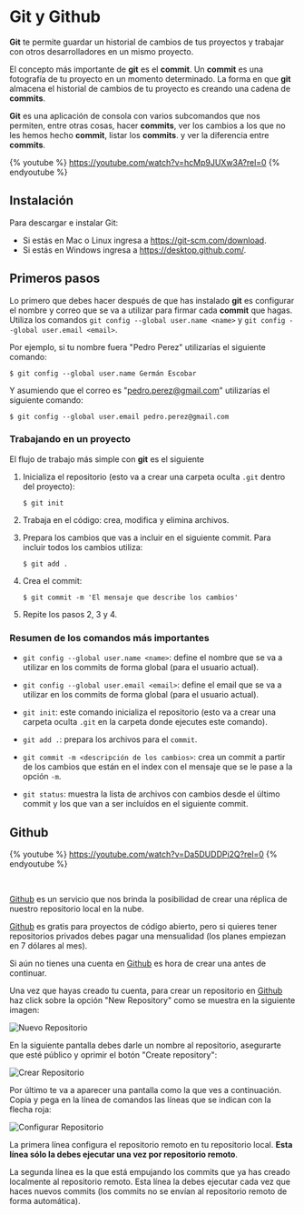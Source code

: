 # Git y Github

**Git** te permite guardar un historial de cambios de tus proyectos y trabajar con otros desarrolladores en un mismo proyecto.

El concepto más importante de **git** es el **commit**. Un **commit** es una fotografía de tu proyecto en un momento determinado. La forma en que **git** almacena el historial de cambios de tu proyecto es creando una cadena de **commits**.

**Git** es una aplicación de consola con varios subcomandos que nos permiten, entre otras cosas, hacer **commits**, ver los cambios a los que no les hemos hecho **commit**, listar los **commits**. y ver la diferencia entre **commits**.

{% youtube %} https://youtube.com/watch?v=hcMp9JUXw3A?rel=0 {% endyoutube %}

## Instalación

Para descargar e instalar Git:

* Si estás en Mac o Linux ingresa a https://git-scm.com/download.
* Si estás en Windows ingresa a https://desktop.github.com/.

## Primeros pasos

Lo primero que debes hacer después de que has instalado **git** es configurar el nombre y correo que se va a utilizar para firmar cada **commit** que hagas. Utiliza los comandos `git config --global user.name <name>` y `git config --global user.email <email>`.

Por ejemplo, si tu nombre fuera "Pedro Perez" utilizarías el siguiente comando:

```shell
$ git config --global user.name Germán Escobar
```

Y asumiendo que el correo es "pedro.perez@gmail.com" utilizarías el siguiente comando:

```shell
$ git config --global user.email pedro.perez@gmail.com
```

### Trabajando en un proyecto

El flujo de trabajo más simple con **git** es el siguiente

1. Inicializa el repositorio (esto va a crear una carpeta oculta `.git` dentro del proyecto):

    ```
    $ git init
    ```

2. Trabaja en el código: crea, modifica y elimina archivos.

3. Prepara los cambios que vas a incluir en el siguiente commit. Para incluir todos los cambios utiliza:

    ```
    $ git add .
    ```

4. Crea el commit:

    ```
    $ git commit -m 'El mensaje que describe los cambios'
    ```

5. Repite los pasos 2, 3 y 4.

### Resumen de los comandos más importantes

* `git config --global user.name <name>`: define el nombre que se va a utilizar en los commits de forma global (para el usuario actual).

* `git config --global user.email <email>`: define el email que se va a utilizar en los commits de forma global (para el usuario actual).

* `git init`: este comando inicializa el repositorio (esto va a crear una carpeta oculta `.git` en la carpeta donde ejecutes este comando).

* `git add .`: prepara los archivos para el `commit`.

* `git commit -m <descripción de los cambios>`: crea un commit a partir de los cambios que están en el index con el mensaje que se le pase a la opción `-m`.

* `git status`: muestra la lista de archivos con cambios desde el último commit y los que van a ser incluídos en el siguiente commit.

## Github

{% youtube %} https://youtube.com/watch?v=Da5DUDDPi2Q?rel=0 {% endyoutube %}

<br>

[Github](https://github.com) es un servicio que nos brinda la posibilidad de crear una réplica de nuestro repositorio local en la nube.

[Github](https://github.com) es gratis para proyectos de código abierto, pero si quieres tener repositorios privados debes pagar una mensualidad (los planes empiezan en 7 dólares al mes).

Si aún no tienes una cuenta en [Github](https://github.com) es hora de crear una antes de continuar.

Una vez que hayas creado tu cuenta, para crear un repositorio en [Github](https://github.com) haz click sobre la opción "New Repository" como se muestra en la siguiente imagen:

![Nuevo Repositorio](https://s3.amazonaws.com/makeitreal/images/full-stack-curriculum/git-new-repo.jpg)

En la siguiente pantalla debes darle un nombre al repositorio, asegurarte que esté público y oprimir el botón "Create repository":

![Crear Repositorio](https://s3.amazonaws.com/makeitreal/images/full-stack-curriculum/git-create-repo.jpg)

Por último te va a aparecer una pantalla como la que ves a continuación. Copia y pega en la línea de comandos las líneas que se indican con la flecha roja:

![Configurar Repositorio](https://s3.amazonaws.com/makeitreal/images/full-stack-curriculum/git-configure-remote.jpg)

La primera línea configura el repositorio remoto en tu repositorio local. **Esta línea sólo la debes ejecutar una vez por repositorio remoto**.

La segunda línea es la que está empujando los commits que ya has creado localmente al repositorio remoto. Esta línea la debes ejecutar cada vez que haces nuevos commits (los commits no se envían al repositorio remoto de forma automática).
